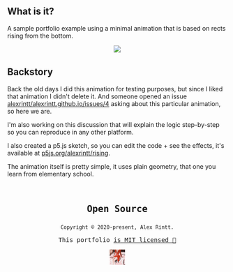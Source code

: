 ## What is it?

A sample portfolio example using a minimal animation that is based on rects rising from the bottom.

<p align="center">
  <kbd>
    <img src="https://user-images.githubusercontent.com/51419598/198080570-97d11099-1e10-471b-b98e-4081d622c4ac.gif" height="300">
  </kbd>
</p>

## Backstory

Back the old days I did this animation for testing purposes, but since I liked that animation I didn't delete it. And someone opened an issue [alexrintt/alexrintt.github.io/issues/4](https://github.com/alexrintt/alexrintt.github.io/issues/4) asking about this particular animation, so here we are.

I'm also working on this discussion that will explain the logic step-by-step so you can reproduce in any other platform.

I also created a p5.js sketch, so you can edit the code + see the effects, it's available at [p5js.org/alexrintt/rising](https://editor.p5js.org/alexrintt/full/JMamwM8a_).

The animation itself is pretty simple, it uses  plain geometry, that one you learn from elementary school.

<br>

<samp>

<h2 align="center">
  Open Source
</h2>
<p align="center">
  <sub>Copyright © 2020-present, Alex Rintt.</sub>
</p>
<p align="center">This portfolio <a href="./LICENSE">is MIT licensed 💖</a></p>
<p align="center">
  <img src="./src/assets/images/logo.png" width="35" />
</p>

</samp>
